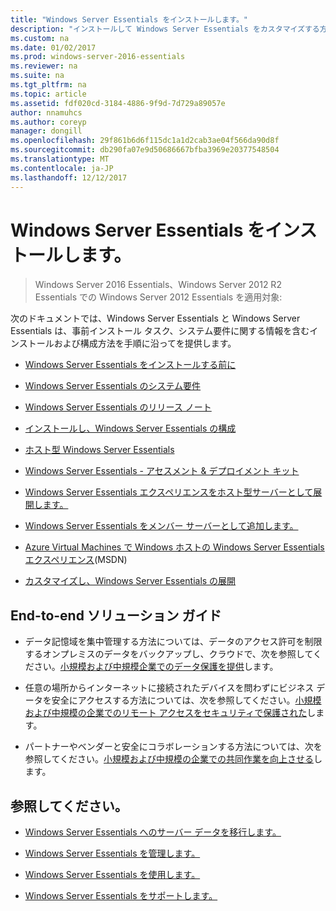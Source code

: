 ```yaml
---
title: "Windows Server Essentials をインストールします。"
description: "インストールして Windows Server Essentials をカスタマイズする方法について説明します。"
ms.custom: na
ms.date: 01/02/2017
ms.prod: windows-server-2016-essentials
ms.reviewer: na
ms.suite: na
ms.tgt_pltfrm: na
ms.topic: article
ms.assetid: fdf020cd-3184-4886-9f9d-7d729a89057e
author: nnamuhcs
ms.author: coreyp
manager: dongill
ms.openlocfilehash: 29f861b6d6f115dc1a1d2cab3ae04f566da90d8f
ms.sourcegitcommit: db290fa07e9d50686667bfba3969e20377548504
ms.translationtype: MT
ms.contentlocale: ja-JP
ms.lasthandoff: 12/12/2017
---
```

# <a name="install-windows-server-essentials"></a>Windows Server Essentials をインストールします。

>Windows Server 2016 Essentials、Windows Server 2012 R2 Essentials での Windows Server 2012 Essentials を適用対象:

次のドキュメントでは、Windows Server Essentials と Windows Server Essentials は、事前インストール タスク、システム要件に関する情報を含むインストールおよび構成方法を手順に沿ってを提供します。   
  
-   [Windows Server Essentials をインストールする前に](Before-You-Install-Windows-Server-Essentials.md)  
  
-   [Windows Server Essentials のシステム要件](../get-started/system-requirements.md)  
  
-   [Windows Server Essentials のリリース ノート](../get-started/release-notes.md)  
  
-   [インストールし、Windows Server Essentials の構成](Install-and-Configure-Windows-Server-Essentials.md)  
  
-   [ホスト型 Windows Server Essentials](Hosted-Windows-Server-Essentials.md)  
  
-   [Windows Server Essentials - アセスメント & デプロイメント キット](Assessment-and-Deployment-Kit-for-Windows-Server-Essentials.md)  
 
-   [Windows Server Essentials エクスペリエンスをホスト型サーバーとして展開します。](Deploy-Windows-Server-Essentials-Experience-as-a-Hosted-Server.md)  
  
-   [Windows Server Essentials をメンバー サーバーとして追加します。](Add-Windows-Server-Essentials-as-a-Member-Server.md)  
  
-   [Azure Virtual Machines で Windows ホストの Windows Server Essentials エクスペリエンス](https://msdn.microsoft.com/library/dn520828.aspx)(MSDN)  
  
-   [カスタマイズし、Windows Server Essentials の展開](Customize-and-Deploy-Windows-Server-Essentials.md)  

  
## <a name="end-to-end-solution-guides"></a>End-to-end ソリューション ガイド  
  
-    データ記憶域を集中管理する方法については、データのアクセス許可を制限するオンプレミスのデータをバックアップし、クラウドで、次を参照してください。[小規模および中規模企業でのデータ保護を提供](https://technet.microsoft.com/library/dn582043.aspx)します。  
  
-    任意の場所からインターネットに接続されたデバイスを問わずにビジネス データを安全にアクセスする方法については、次を参照してください。[小規模および中規模の企業でのリモート アクセスをセキュリティで保護された](https://technet.microsoft.com/library/dn629457.aspx)します。  
  
-    パートナーやベンダーと安全にコラボレーションする方法については、次を参照してください。[小規模および中規模の企業での共同作業を向上させる](https://technet.microsoft.com/library/dn747893.aspx)します。  
  
## <a name="see-also"></a>参照してください。  
    
  
-   [Windows Server Essentials へのサーバー データを移行します。](../migrate/Migrate-Server-Data-to-Windows-Server-Essentials.md)  
  
-   [Windows Server Essentials を管理します。](../manage/Manage-Windows-Server-Essentials.md)  
  
-   [Windows Server Essentials を使用します。](../use/Use-Windows-Server-Essentials.md)  
  
-   [Windows Server Essentials をサポートします。](../support/Support-Windows-Server-Essentials.md)
